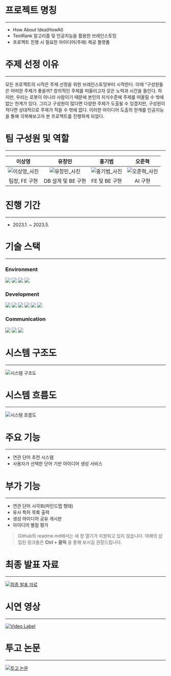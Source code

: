 # 프로젝트 명칭
---
- How About Idea(HowAI)
- TextRank 알고리즘 및 인공지능을 활용한 브레인스토밍
- 프로젝트 진행 시 필요한 아이디어(주제) 제공 플랫폼

# 주제 선정 이유
---
모든 프로젝트의 시작은 주제 선정을 위한 브레인스토밍부터 시작한다. 이때 “구성원들은 어떠한 주제가 좋을까? 창의적인 주제를 떠올리고자 갖은 노력과 시간을 들인다. 하지만, 우리는 로봇이 아니라 사람이기 때문에 본인의 지식수준에 주제를 떠올릴 수 밖에 없는 한계가 있다. 그리고 구성원이 많다면 다양한 주제가 도출될 수 있겠지만, 구성원이 적다면 상대적으로 주제가 적을 수 밖에 없다. 이러한 아이디어 도출의 한계를 인공지능을 통해 극복해보고자 본 프로젝트를 진행하게 되었다.

# 팀 구성원 및 역할
---
| 이상영 | 유창민 | 홍기범 | 오준혁 |
|:--------:|:--------:|:--------:|:--------:|
|![이상영_사진](https://github.com/how-about-idea/.github/assets/46237147/d657018a-533a-469e-83c7-894fbd2e739c)|![유창민_사진](https://github.com/how-about-idea/.github/assets/46237147/bf8acbdb-fdbd-4a3f-bb11-0da878cafa2b)|![홍기범_사진](https://github.com/how-about-idea/.github/assets/46237147/d3240ced-1b15-49ba-98c6-ca602d7d917f)|![오준혁_사진](https://github.com/how-about-idea/.github/assets/46237147/6508ae28-983c-4fce-bdb5-c2253dff4a75)|
|팀장, FE 구현|DB 설게 및 BE 구현|FE 및 BE 구현|AI 구현|

# 진행 기간
---
- 2023.1. ~ 2023.5.

# 기술 스택
---
### Environment
<div>
<img src="https://img.shields.io/badge/visual studio code-007ACC?style=for-the-bad|ge&logo=visualstudiocode&logoColor=white">
<img src="https://img.shields.io/badge/eclipse-2C2255?style=for-the-badge&logo=eclipseide&logoColor=white">
<img src="https://img.shields.io/badge/github-181717?style=for-the-badge&logo=github&logoColor=white">
<img src="https://img.shields.io/badge/git-F05032?style=for-the-badge&logo=git&logoColor=white">
</div>

### Development
<div>
<img src="https://img.shields.io/badge/javascript-F7DF1E?style=for-the-badge&logo=javascript&logoColor=black">
<img src="https://img.shields.io/badge/react-61DAFB?style=for-the-badge&logo=react&logoColor=black">
<img src="https://img.shields.io/badge/java-007396?style=for-the-badge&logo=java&logoColor=white">
<img src="https://img.shields.io/badge/springboot-6DB33F?style=for-the-badge&logo=springboot&logoColor=white">
<img src="https://img.shields.io/badge/python-3776AB?style=for-the-badge&logo=python&logoColor=white">
<img src="https://img.shields.io/badge/flask-000000?style=for-the-badge&logo=flask&logoColor=white">
</div>

### Communication
<div>
<img src="https://img.shields.io/badge/notion-000000?style=for-the-badge&logo=notion&logoColor=white">
<img src="https://img.shields.io/badge/discord-5865F2?style=for-the-badge&logo=discord&logoColor=white">
<img src="https://img.shields.io/badge/googlesheet-34A853?style=for-the-badge&logo=googlesheetd&logoColor=white">
</div>

# 시스템 구조도
---
![시스템 구조도](https://github.com/how-about-idea/.github/assets/46237147/42b5f496-2cb2-446a-a079-2a1e17dd8dab)

# 시스템 흐름도
---
![시스템 흐름도](https://github.com/how-about-idea/.github/assets/46237147/d0275253-66be-40db-954b-02a06360c87f)

# 주요 기능
---
- 연관 단어 추천 시스템
- 사용자가 선택한 단어 기반 아이디어 생성 서비스

# 부가 기능
---
- 연관 단어 시각화(마인드맵 형태)
- 유사 특허 목록 출력
- 생성 아이디어 공유 게시판
- 아이디어 별점 평가

> Github의 readme.md에서는 새 창 열기가 지원되고 있지 않습니다. 아래의 삽입된 링크들은 __Ctrl + 클릭__ 을 통해 보시길 권장드립니다.

# 최종 발표 자료
---
[![최종 발표 자료](https://github.com/how-about-idea/.github/assets/46237147/1a112b56-8bd2-44a4-a2a5-1e96857bd1a3)](https://drive.google.com/file/d/119dObOe8rD849OheAUEFXvDlgzZbo2FR/view?usp=drive_link)

# 시연 영상
---
[![Video Label](https://github.com/how-about-idea/.github/assets/46237147/8db7ac2d-30ce-449e-b990-5760c88d0644)](https://www.youtube.com/embed/qPrlm67bWjA?list=PLFc3LmJBkhCB2A34-eQjzJ1n3a854jw_G)

# 투고 논문
---
[![투고 논문](https://github.com/how-about-idea/.github/assets/46237147/d491f3ee-7b4a-48f4-9756-b5f3b5ee1294)](http://jpee.org/MN/PUBLISH/Main_Publish_list.asp#)
